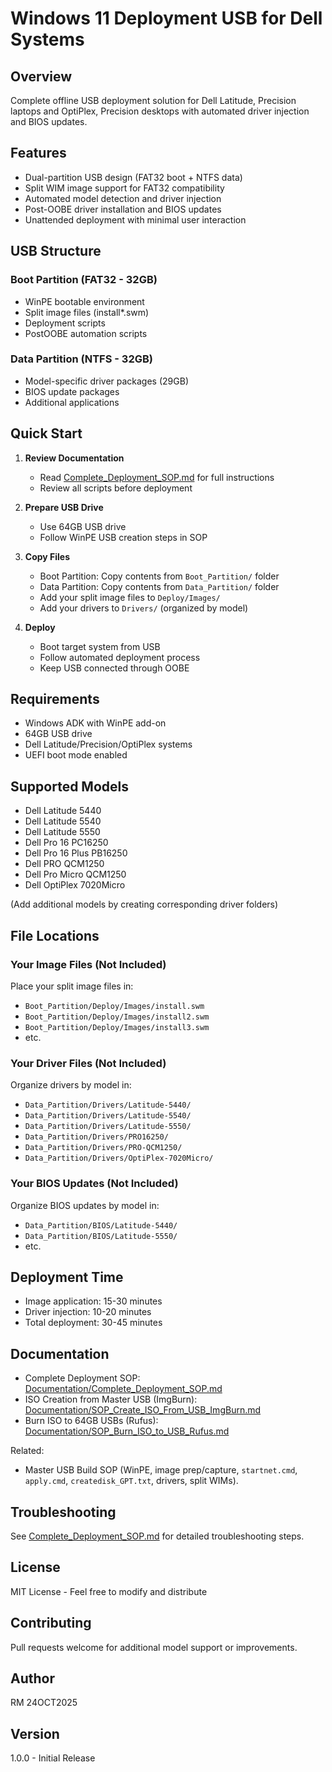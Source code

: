 # Windows 11 Deployment USB for Dell Systems

## Overview
Complete offline USB deployment solution for Dell Latitude, Precision laptops and OptiPlex, Precision desktops with automated driver injection and BIOS updates.

## Features
- Dual-partition USB design (FAT32 boot + NTFS data)
- Split WIM image support for FAT32 compatibility
- Automated model detection and driver injection
- Post-OOBE driver installation and BIOS updates
- Unattended deployment with minimal user interaction

## USB Structure

### Boot Partition (FAT32 - 32GB)
- WinPE bootable environment
- Split image files (install*.swm)
- Deployment scripts
- PostOOBE automation scripts

### Data Partition (NTFS - 32GB)
- Model-specific driver packages (29GB)
- BIOS update packages
- Additional applications

## Quick Start

1. **Review Documentation**
   - Read [Complete_Deployment_SOP.md](https://github.com/MrRobInIT/Windows11-Deployment-USB/blob/main/Documentation/Complete_Deployment_SOP.md) for full instructions
   - Review all scripts before deployment

2. **Prepare USB Drive**
   - Use 64GB USB drive
   - Follow WinPE USB creation steps in SOP

3. **Copy Files**
   - Boot Partition: Copy contents from `Boot_Partition/` folder
   - Data Partition: Copy contents from `Data_Partition/` folder
   - Add your split image files to `Deploy/Images/`
   - Add your drivers to `Drivers/` (organized by model)

4. **Deploy**
   - Boot target system from USB
   - Follow automated deployment process
   - Keep USB connected through OOBE

## Requirements
- Windows ADK with WinPE add-on
- 64GB USB drive
- Dell Latitude/Precision/OptiPlex systems
- UEFI boot mode enabled

## Supported Models
- Dell Latitude 5440
- Dell Latitude 5540
- Dell Latitude 5550
- Dell Pro 16 PC16250
- Dell Pro 16 Plus PB16250
- Dell PRO QCM1250
- Dell Pro Micro QCM1250
- Dell OptiPlex 7020Micro

(Add additional models by creating corresponding driver folders)

## File Locations

### Your Image Files (Not Included)
Place your split image files in:
- `Boot_Partition/Deploy/Images/install.swm`
- `Boot_Partition/Deploy/Images/install2.swm`
- `Boot_Partition/Deploy/Images/install3.swm`
- etc.

### Your Driver Files (Not Included)
Organize drivers by model in:
- `Data_Partition/Drivers/Latitude-5440/`
- `Data_Partition/Drivers/Latitude-5540/`
- `Data_Partition/Drivers/Latitude-5550/`
- `Data_Partition/Drivers/PRO16250/`
- `Data_Partition/Drivers/PRO-QCM1250/`
- `Data_Partition/Drivers/OptiPlex-7020Micro/`

### Your BIOS Updates (Not Included)
Organize BIOS updates by model in:
- `Data_Partition/BIOS/Latitude-5440/`
- `Data_Partition/BIOS/Latitude-5550/`
- etc.

## Deployment Time
- Image application: 15-30 minutes
- Driver injection: 10-20 minutes
- Total deployment: 30-45 minutes

## Documentation

- Complete Deployment SOP: [Documentation/Complete_Deployment_SOP.md](https://github.com/MrRobInIT/Windows11-Deployment-USB/blob/main/Documentation/Complete_Deployment_SOP.md)
- ISO Creation from Master USB (ImgBurn): [Documentation/SOP_Create_ISO_From_USB_ImgBurn.md](https://github.com/MrRobInIT/Windows11-Deployment-USB/blob/main/Documentation/SOP_Create_ISO_From_USB_ImgBurn.md)
- Burn ISO to 64GB USBs (Rufus): [Documentation/SOP_Burn_ISO_to_USB_Rufus.md](https://github.com/MrRobInIT/Windows11-Deployment-USB/blob/main/Documentation/SOP_Burn_ISO_to_USB_Rufus.md)

Related:
- Master USB Build SOP (WinPE, image prep/capture, `startnet.cmd`, `apply.cmd`, `createdisk_GPT.txt`, drivers, split WIMs).

## Troubleshooting
See [Complete_Deployment_SOP.md](https://github.com/MrRobInIT/Windows11-Deployment-USB/blob/main/Documentation/Complete_Deployment_SOP.md) for detailed troubleshooting steps.

## License
MIT License - Feel free to modify and distribute

## Contributing
Pull requests welcome for additional model support or improvements.

## Author
RM 24OCT2025

## Version
1.0.0 - Initial Release
